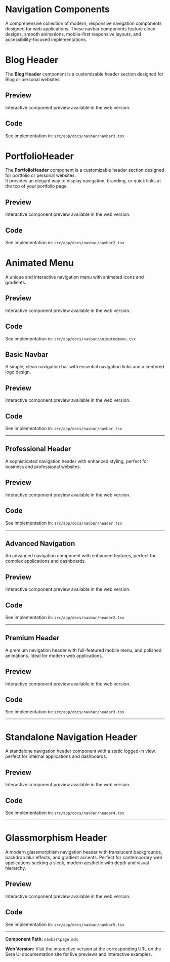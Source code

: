 # Navigation Components 

A comprehensive collection of modern, responsive navigation components designed for web applications. These navbar components feature clean designs, smooth animations, mobile-first responsive layouts, and accessibility-focused implementations.

# Blog Header
The **Blog Header** component is a customizable header section designed for Blog or personal websites.

## Preview

Interactive component preview available in the web version.

## Code

See implementation in: `src/app/docs/navbar/navbar3.tsx`

# PortfolioHeader

The **PortfolioHeader** component is a customizable header section designed for portfolio or personal websites.  
It provides an elegant way to display navigation, branding, or quick links at the top of your portfolio page.

## Preview

Interactive component preview available in the web version.

## Code

See implementation in: `src/app/docs/navbar/navbar2.tsx`

# Animated Menu
 A unique and interactive navigation menu with animated icons and gradients.

## Preview

Interactive component preview available in the web version.

## Code

See implementation in: `src/app/docs/navbar/animatedmenu.tsx`

## Basic Navbar

A simple, clean navigation bar with essential navigation links and a centered logo design.

## Preview

Interactive component preview available in the web version.

## Code

See implementation in: `src/app/docs/navbar/navbar.tsx`

---

## Professional Header

A sophisticated navigation header with enhanced styling, perfect for business and professional websites.

## Preview

Interactive component preview available in the web version.

## Code

See implementation in: `src/app/docs/navbar/header.tsx`

---

## Advanced Navigation

An advanced navigation component with enhanced features, perfect for complex applications and dashboards.

## Preview

Interactive component preview available in the web version.

## Code

See implementation in: `src/app/docs/navbar/header2.tsx`

---

## Premium Header

A premium navigation header with full-featured mobile menu, and polished animations. Ideal for modern web applications.

## Preview

Interactive component preview available in the web version.

## Code

See implementation in: `src/app/docs/navbar/header3.tsx`

---

# Standalone Navigation Header
A standalone navigation header component with a static logged-in view, perfect for internal applications and dashboards.

## Preview

Interactive component preview available in the web version.

## Code

See implementation in: `src/app/docs/navbar/header4.tsx`

---

# Glassmorphism Header

A modern glassmorphism navigation header with translucent backgrounds, backdrop blur effects, and gradient accents. Perfect for contemporary web applications seeking a sleek, modern aesthetic with depth and visual hierarchy.

## Preview

Interactive component preview available in the web version.

## Code

See implementation in: `src/app/docs/navbar/navbar5.tsx`

---

**Component Path:** `navbar\page.mdx`

**Web Version:** Visit the interactive version at the corresponding URL on the Sera UI documentation site for live previews and interactive examples.
